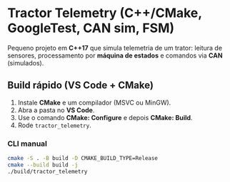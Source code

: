 # Tractor Telemetry (C++/CMake, GoogleTest, CAN sim, FSM)

Pequeno projeto em **C++17** que simula telemetria de um trator: leitura de sensores,
processamento por **máquina de estados** e comandos via **CAN** (simulados).

## Build rápido (VS Code + CMake)

1. Instale **CMake** e um compilador (MSVC ou MinGW).
2. Abra a pasta no **VS Code**.
3. Use o comando **CMake: Configure** e depois **CMake: Build**.
4. Rode `tractor_telemetry`.

### CLI manual

```bash
cmake -S . -B build -D CMAKE_BUILD_TYPE=Release
cmake --build build -j
./build/tractor_telemetry
```
